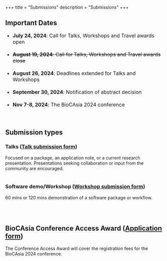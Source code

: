 +++
title = "Submissions"
description = "Submissions"
+++

## Important Dates
<style>
    ul.event-list li {
        margin-bottom: 20px; font-size: 16px; /* Adjust the value as needed */
    }
</style>

<ul class="event-list">
    <li><b>July 24, 2024</b>: Call for Talks, Workshops and Travel awards open</li>
    <li><s><b>August 19, 2024</b>: Call for Talks, Workshops and Travel awards close</s></li>
    <li><b>August 26, 2024</b>: Deadlines extended for Talks and Workshops</li>
    <li><b>September 30, 2024</b>: Notification of abstract decision</li>
    <li><b>Nov 7-8, 2024</b>: The BioCAsia 2024 conference</li>
    <br>
</ul>

## Submission types

### Talks (<a href="https://forms.office.com/r/ZzXAnaTpDV" target="_blank">Talk submission form</a>)

Focused on a package, an application note, or a current research presentation. Presentations seeking collaboration or input from the community are encouraged.
<br><br>

### Software demo/Workshop (<a href="https://forms.office.com/r/60SPeimHw4" target="_blank">Workshop submission form</a>)
60 mins or 120 mins demonstration of a software package or workflow.

<br><br>

## BioCAsia Conference Access Award (<a href="https://forms.office.com/r/ST13XfQiHz" target="_blank">Application form</a>)
The Conference Access Award will cover the registration fees for the BioCAsia 2024 conference.
